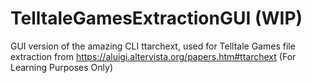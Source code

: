 # TelltaleGamesExtractionGUI (WIP)
GUI version of the amazing CLI ttarchext, used for Telltale Games file extraction from https://aluigi.altervista.org/papers.htm#ttarchext (For Learning Purposes Only)
